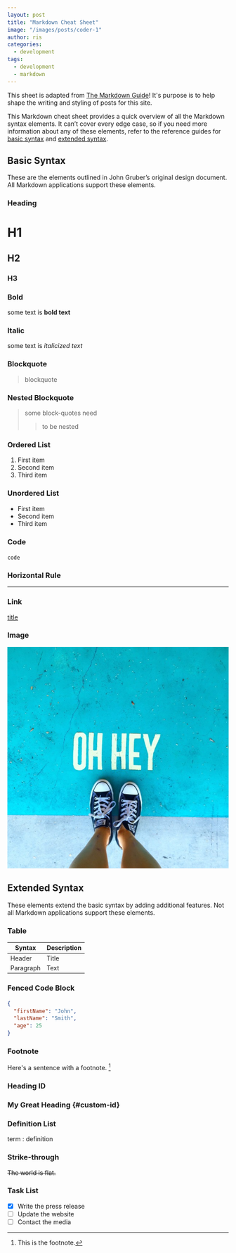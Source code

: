 ```yaml
---
layout: post
title: "Markdown Cheat Sheet"
image: "/images/posts/coder-1"
author: ris
categories:
  - development
tags:
  - development
  - markdown
---
```


This sheet is adapted from [The Markdown Guide](https://www.markdownguide.org)!
It's purpose is to help shape the writing and styling of posts for this site.

This Markdown cheat sheet provides a quick overview of all the Markdown syntax elements. It can’t cover every edge case, so if you need more information about any of these elements, refer to the reference guides for [basic syntax](#basic-syntax) and [extended syntax](#extended-syntax).

## Basic Syntax

These are the elements outlined in John Gruber’s original design document. All Markdown applications support these elements.

### Heading

# H1

## H2

### H3

### Bold

some text is **bold text**

### Italic

some text is _italicized text_

### Blockquote

> blockquote

### Nested Blockquote

> some block-quotes need
  >> to be nested

### Ordered List

1. First item
2. Second item
3. Third item

### Unordered List

- First item
- Second item
- Third item

### Code

`code`

### Horizontal Rule

---

### Link

[title](https://www.example.com)

### Image

![Oh Hey](/images/posts/oh-hey.jpg)

## Extended Syntax

These elements extend the basic syntax by adding additional features. Not all Markdown applications support these elements.

### Table

| Syntax    | Description |
| --------- | ----------- |
| Header    | Title       |
| Paragraph | Text        |

### Fenced Code Block

``` json
{
  "firstName": "John",
  "lastName": "Smith",
  "age": 25
}
```

### Footnote

Here's a sentence with a footnote. [^1]

[^1]: This is the footnote.

### Heading ID

### My Great Heading {#custom-id}

### Definition List

term : definition

### Strike-through

~~The world is flat.~~

### Task List

- [x] Write the press release
- [ ] Update the website
- [ ] Contact the media
